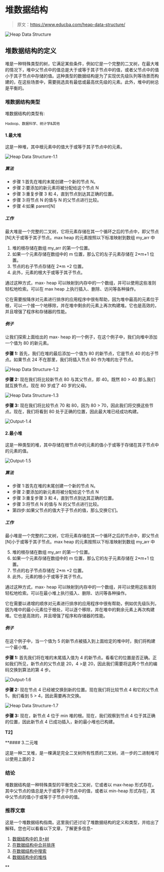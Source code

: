 # 堆数据结构

> 原文：<https://www.educba.com/heap-data-structure/>

![Heap Data Structure](img/472eca20d98bca6020fbdff516a1a070.png)



## 堆数据结构的定义

堆是一种特殊类型的树，它满足某些条件，例如它是一个完整的二叉树，在最大堆的情况下，堆中父节点中的值总是大于或等于其子节点中的值，或者父节点中的值小于其子节点中存储的值。这种类型的数据结构是为了实现优先级队列等场景而构建的，在这些场景中，需要挑选具有最低或最高优先级的元素。此外，堆中的树总是平衡的。

### 堆数据结构类型

堆数据结构的类型有:

<small>Hadoop、数据科学、统计学&其他</small>

#### 1.最大堆

这是一种堆，其中根元素中的值大于或等于其子节点中的元素。

![Heap Data Structure-1.1](img/264dbd9504f10d9117048d51c2a44027.png)



##### 算法

*   步骤 1:首先在堆的末尾创建一个新的节点 N。
*   步骤 2:要添加的新元素将被分配给这个节点 N
*   步骤 3:重复步骤 3 和 4，直到节点到达其正确的位置。
*   步骤 3:将节点 N 的值与 N 的父节点进行比较。
*   步骤 4:如果 parent[N]

##### 工作

最大堆是一个完整的二叉树，它将元素存储在其一个循环之后的节点中，即父节点[N]大于或等于其子节点。max heap 的元素按照以下标准映射到数组 my_arr 中

1.  堆的根存储在数组 my_arr 的第一个位置。
2.  如果一个元素存储在数组中的 m 位置，那么它的左子元素存储在 2*m+1 位置。
3.  节点的右子节点存储在 2*m +2 位置。
4.  此外，元素的根大于或等于其子节点。

通过这种方式，max- heap 可以映射到内存中的一个数组，并可以使用这些准则轻松地检索。可以在 max heap 上执行插入、删除、访问等各种操作。

它在需要按降序对元素进行排序的应用程序中很有帮助，因为堆中最高的元素位于根，可以一个接一个地移除，并在堆中剩余的元素上再次构建堆。它也是高效的，并且增强了程序和存储器的性能。

##### 例子

让我们探索上面给出的 max- heap 的一个例子，在这个例子中，我们向堆中添加一个值为 80 的新元素。

**步骤 1:** 首先，我们在堆的最后添加一个值为 80 的新节点，它是节点 40 的右子节点。如果节点 24 不在那里，我们将插入节点 80 作为堆的左子节点。

![Heap Data Structure-1.2](img/554507ba630c2addd8a3f62a7efbc3a3.png)



**步骤 2:** 现在我们将比较新节点 80 与其父节点，即 40。既然 80 > 40 那么我们就互换节点。现在 80 岁成了 40 岁的父母。

![Heap Data Structure-1.3](img/7d26e14329f246d9252eb83eecd1bd04.png)



**步骤 3:** 现在我们将比较节点 70 和 80，因为 80 > 70，因此我们将交换这些节点。现在，我们将看到 80 处于正确的位置，因此最大堆已经成功构建。

![Output-1.4](img/33516c5e2816aa6897bc72950279de64.png)



#### 2.最小堆

这是一种类型的堆，其中存储在根节点中的元素的值小于或等于存储在其子节点中的元素的值。

![Output-1.5](img/10154a68c77c812229938957f2ec44a7.png)



##### 算法

*   步骤 1:首先在堆的末尾创建一个新的节点 N。
*   步骤 2:要添加的新元素将被分配给这个节点 N
*   步骤 3:重复步骤 3 和 4，直到节点到达其正确的位置。
*   步骤 3:将节点 N 的值与 N 的父节点进行比较。
*   第四步:如果父节点的值大于子节点的值，那么交换它们。

##### 工作

最小堆是一个完整的二叉树，它将元素存储在其一个循环之后的节点中，即父节点[N]小于或等于其子节点。max heap 的元素按照以下标准映射到数组 my_arr 中

5.  堆的根存储在数组 my_arr 的第一个位置。
6.  如果一个元素存储在数组中的 m 位置，那么它的左子元素存储在 2*m+1 位置。
7.  节点的右子节点存储在 2*m +2 位置。
8.  此外，元素的根小于或等于其子节点。

通过这种方式，max- heap 可以映射到内存中的一个数组，并可以使用这些准则轻松地检索。可以在最小堆上执行插入、删除、访问等各种操作。

它在需要以递增的顺序对元素进行排序的应用程序中很有帮助，例如优先级队列，因为堆中的最小元素位于根处，可以逐个移除，并在堆中的剩余元素上再次构建堆。它也是高效的，并且增强了程序和存储器的性能。

##### 例子

在这个例子中，当一个值为 5 的新节点被插入到上面给定的堆中时，我们将构建一个最小堆。

**步骤 1:** 首先我们将在堆的末尾插入值为 4 的新节点。看看它的位置是否正确。正如我们所见，新节点的父节点是 20，4 >是 20，因此我们需要将这两个节点的编码交换到算法的第 4 步。

![Output-1.6](img/9160024ada93e7604eddc348a1835938.png)



**步骤 2:** 现在节点 4 已经被交换到新的位置。现在我们将比较节点 4 和它的父节点 5，我们看到 5 > 4，因此需要再次交换。

![Heap Data Structure-1.7](img/fa0b1491de4a8602a1517e0d9361f3f1.png)



**步骤 3:** 现在，新节点 4 位于 min 堆的根。现在，我们观察到节点 4 位于其正确的位置，因此新节点 4 已成功插入，新的最小堆也已构建。

**T2】**



 **#### 3.二元堆

这是一种二叉堆，是一棵满足完全二叉树所有性质的二叉树。进一步的二进制堆可以使用上面的 2

### 结论

堆数据结构是一种特殊类型的平衡完全二叉树，它或者以 max-heap 形式存在，其中父节点的值总是大于或等于子节点中的值，或者以 min-heap 形式存在，其中父节点的值小于或等于子节点中的值。

### 推荐文章

这是一个堆数据结构指南。这里我们还讨论了堆数据结构的定义和类型，并给出了解释。您也可以看看以下文章，了解更多信息–

1.  [数据结构中的 B+树](https://www.educba.com/b-plus-tree-in-data-structure/)
2.  [在数据结构中合并排序](https://www.educba.com/merge-sort-in-data-structure/)
3.  [在数据结构中搜索](https://www.educba.com/searching-in-data-structure/)
4.  [数据结构中的堆栈](https://www.educba.com/stack-in-data-structure/)





**